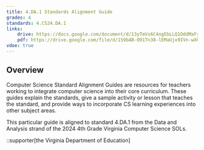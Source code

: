 ```yaml
---
title: 4.DA.1 Standards Alignment Guide
grades: 4
standards: 4.CS24.DA.1
links:
    drive: https://docs.google.com/document/d/13yTmVs6C4ngEbLLQ1OddMaFyj6gC8Gzu42uFDKWT27I/edit?usp=drive_link
    pdf: https://drive.google.com/file/d/159bAB-O91Tn38-lEMaUjx9IVn-wX0Utl/view?usp=drive_link
vdoe: true
---
```


## Overview

Computer Science Standard Alignment Guides are resources for teachers working to integrate computer science into their core curriculum. These guides explain the standards, give a sample activity or lesson that teaches the standard, and provide ways to incorporate CS learning experiences into other subject areas. 

This particular guide is aligned to standard 4.DA.1 from the Data and Analysis strand of the 2024 4th Grade Virginia Computer Science SOLs.

::supporter[the Virginia Department of Education]
